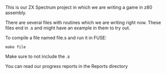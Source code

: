 
This is our ZX Spectrum project in which we are writing a game in z80 assembly.

There are several files with routines which we are writing right now. These files end in .s and
might have an example in them to try out.

To compile a file named file.s and run it in FUSE:
```
make file 
```

Make sure to not include the .s


You can read our progress reports in the Reports directory
